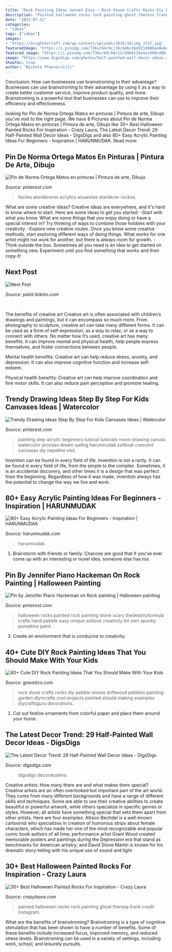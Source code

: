 ```yaml
---
title: "Rock Painting Ideas Sunset Easy ~ Rock Stone Crafts Rocks Diy Pebble Stones Driftwood Pebbles Painting Garden Diyncrafts Cool Projects Painted Should Making Examples Diycraftsguru Decorations"
description: "Painted halloween rocks rock painting ghost theresa frank credit instagram"
date: "2023-07-12"
categories:
- "ideas"
tags: ["ideas"]
images:
- "https://brightercraft.com/wp-content/uploads/2018/10/img_3737.jpg"
featuredImage: "https://i.pinimg.com/736x/64/bc/26/64bc26dd210986ae8e8ea6ff0296fe17.jpg"
featured_image: "https://i.pinimg.com/736x/b9/b8/12/b9b8129a1ec860cd061ed88796c1268c.jpg"
image: "https://www.digsdigs.com/photos/half-painted-wall-decor-ideas-22.jpg"
ShowToc: true
author: "Nichole Pfannerstill"
---
```



Conclusion: How can businesses use brainstroming to their advantage?
Businesses can use brainstroming to their advantage by using it as a way to create better customer service, improve product quality, and more. Brainstroming is a powerful tool that businesses can use to improve their efficiency and effectiveness.

	

		
looking for Pin de Norma Ortega Matos en pinturas | Pintura de arte, Dibujo you've visit to the right page. We have 8 Pictures about Pin de Norma Ortega Matos en pinturas | Pintura de arte, Dibujo like 30+ Best Halloween Painted Rocks For Inspiration - Crazy Laura, The Latest Decor Trend: 29 Half-Painted Wall Decor Ideas - DigsDigs and also 80+ Easy Acrylic Painting Ideas For Beginners - Inspiration | HARUNMUDAK. Read more:
		
    
## Pin De Norma Ortega Matos En Pinturas | Pintura De Arte, Dibujo

<img loading=lazy src="https://i.pinimg.com/736x/b9/b8/12/b9b8129a1ec860cd061ed88796c1268c.jpg" onerror="this.onerror=null;this.src='https://tse4.mm.bing.net/th?id=OIP.0sCHTMHiciquE8CP4mjy4gHaJm&amp;pid=15.1';" alt="Pin de Norma Ortega Matos en pinturas | Pintura de arte, Dibujo">

_Source: pinterest.com_

>faciles atardeceres acrylics acuarelas atardecer rockos. 

	

What are some creative ideas?
Creative ideas are everywhere, and it's hard to know where to start. Here are some ideas to get you started: 
-Start with what you know. What are some things that you enjoy doing or have a special interest in? Try thinking of ways to combine those hobbies with your creativity. 
-Explore new creative routes. Once you know some creative methods, start exploring different ways of doing things. What works for one artist might not work for another, but there is always room for growth. 
-Think outside the box. Sometimes all you need is an idea to get started on something new. Experiment until you find something that works and then copy it!

    
## Next Post

<img loading=lazy src="https://brightercraft.com/wp-content/uploads/2018/10/img_3737.jpg" onerror="this.onerror=null;this.src='https://tse2.mm.bing.net/th?id=OIP.dMa5rBqWXs3ASNMAnx5z0wHaJw&amp;pid=15.1';" alt="Next Post">

_Source: paint.linkiim.com_

>. 

	

The benefits of creative art
Creative art is often associated with children’s drawings and paintings, but it can encompass so much more. From photography to sculpture, creative art can take many different forms. It can be used as a form of self-expression, as a way to relax, or as a way to connect with others.
No matter how it’s used, creative art has many benefits. It can improve mental and physical health, help people express themselves, and foster connections between people.

Mental health benefits: Creative art can help reduce stress, anxiety, and depression. It can also improve cognitive function and increase self-esteem.

Physical health benefits: Creative art can help improve coordination and fine motor skills. It can also reduce pain perception and promote healing.

    
## Trendy Drawing Ideas Step By Step For Kids Canvases Ideas | Watercolor

<img loading=lazy src="https://i.pinimg.com/736x/46/0e/5b/460e5bd39c06ccc6978a61bc07c42eb9.jpg" onerror="this.onerror=null;this.src='https://tse4.mm.bing.net/th?id=OIP.B6zMYpyVmJCyRgpacwJd4gAAAA&amp;pid=15.1';" alt="Trendy Drawing Ideas Step By Step For Kids Canvases Ideas | Watercolor">

_Source: pinterest.com_

>painting step acrylic beginners tutorial tutorials moon drawing canvas watercolor process dream sailing harunmudak sailboat crescent canvases diy перейти visit. 

	

Invention can be found in every field of life.
Invention is not a rarity. It can be found in every field of life, from the simple to the complex. Sometimes, it is an accidental discovery, and other times it is a design that was perfect from the beginning. Regardless of how it was made, invention always has the potential to change the way we live and work.

    
## 80+ Easy Acrylic Painting Ideas For Beginners - Inspiration | HARUNMUDAK

<img loading=lazy src="https://harunmudak.com/wp-content/uploads/2020/04/easy-acrylic-painting-ideas-simple-4.jpg" onerror="this.onerror=null;this.src='https://tse1.mm.bing.net/th?id=OIP.8HKJyVdy_er4LgAAXIofiwHaJ4&amp;pid=15.1';" alt="80+ Easy Acrylic Painting Ideas For Beginners - Inspiration | HARUNMUDAK">

_Source: harunmudak.com_

>harunmudak. 

	

1. Brainstorm with friends or family: Chances are good that if you've ever come up with an interesting or novel idea, someone else has too.

    
## Pin By Jennifer Piano Hackeman On Rock Painting | Halloween Painting

<img loading=lazy src="https://i.pinimg.com/736x/64/bc/26/64bc26dd210986ae8e8ea6ff0296fe17.jpg" onerror="this.onerror=null;this.src='https://tse3.mm.bing.net/th?id=OIP.oA2M3vdyTGrD9WntCqaQ9QHaNd&amp;pid=15.1';" alt="Pin by Jennifer Piano Hackeman on Rock painting | Halloween painting">

_Source: pinterest.com_

>halloween rocks painted rock painting stone scary thedestinyformula crafts hand pebble easy unique outlook creativity let own spooky pumpkins paint. 

	

3. Create an environment that is conducive to creativity.

    
## 40+ Cute DIY Rock Painting Ideas That You Should Make With Your Kids

<img loading=lazy src="http://www.gravetics.com/wp-content/uploads/2017/08/Driftwood-Stone-Art.jpg" onerror="this.onerror=null;this.src='https://tse3.mm.bing.net/th?id=OIP.c4MfVSSFfU_rueacjvwKjAHaKu&amp;pid=15.1';" alt="40+ Cute DIY Rock Painting Ideas That You Should Make With Your Kids">

_Source: gravetics.com_

>rock stone crafts rocks diy pebble stones driftwood pebbles painting garden diyncrafts cool projects painted should making examples diycraftsguru decorations. 

	

1. Cut out festive ornaments from colorful paper and place them around your home.

    
## The Latest Decor Trend: 29 Half-Painted Wall Decor Ideas - DigsDigs

<img loading=lazy src="https://www.digsdigs.com/photos/half-painted-wall-decor-ideas-22.jpg" onerror="this.onerror=null;this.src='https://tse4.mm.bing.net/th?id=OIP.I5btgJgryyILKw6tQ4yUFAHaJK&amp;pid=15.1';" alt="The Latest Decor Trend: 29 Half-Painted Wall Decor Ideas - DigsDigs">

_Source: digsdigs.com_

>digsdigs decoratualma. 

	

Creative artists: How many there are and what makes them special?
Creative artists are an often overlooked but important part of the art world. They come from many different backgrounds and have a range of different skills and techniques. Some are able to use their creative abilities to create beautiful or powerful artwork, while others specialize in specific genres or styles. However, all artists have something special that sets them apart from other artists. Here are four examples: 
Allison Bechdel is a well-known cartoonist who specializes in creation of humorous strips about female characters, which has made her one of the most recognizable and popular comic book authors of all time; performance artist Grant Wood created memorable posters and paintings during the Depression era that stand as benchmarks for American artistry; and David Stone Martin is known for his dramatic story-telling with his unique use of sound and light.

    
## 30+ Best Halloween Painted Rocks For Inspiration - Crazy Laura

<img loading=lazy src="https://p7t2r7c4.stackpathcdn.com/wp-content/uploads/2020/10/ghost-painted-stone.jpg" onerror="this.onerror=null;this.src='https://tse2.mm.bing.net/th?id=OIP.Fyd38YEQshRam3SOjE6yNgHaLH&amp;pid=15.1';" alt="30+ Best Halloween Painted Rocks For Inspiration - Crazy Laura">

_Source: crazylaura.com_

>painted halloween rocks rock painting ghost theresa frank credit instagram. 

	

What are the benefits of brainstroming?
Brainstroming is a type of cognitive stimulation that has been shown to have a number of benefits. Some of these benefits include increased focus, improved memory, and reduced stress levels. Brainstroming can be used in a variety of settings, including work, school, and leisurely pursuits.

